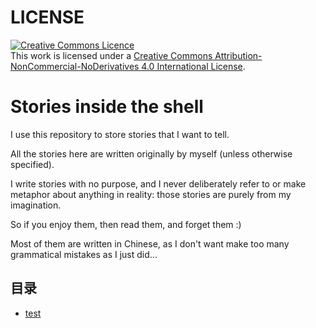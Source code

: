 # LICENSE

<a rel="license" href="http://creativecommons.org/licenses/by-nc-nd/4.0/"><img alt="Creative Commons Licence" style="border-width:0" src="https://i.creativecommons.org/l/by-nc-nd/4.0/88x31.png" /></a><br />This work is licensed under a <a rel="license" href="http://creativecommons.org/licenses/by-nc-nd/4.0/">Creative Commons Attribution-NonCommercial-NoDerivatives 4.0 International License</a>.

# Stories inside the shell

I use this repository to store stories that I want to tell.

All the stories here are written originally by myself (unless otherwise specified).

I write stories with no purpose, and I never deliberately refer to or make metaphor about anything in reality: those stories are purely from my imagination.

So if you enjoy them, then read them, and forget them :)

Most of them are written in Chinese, as I don't want make too many grammatical mistakes as I just did...

## 目录

- [test](#test)
